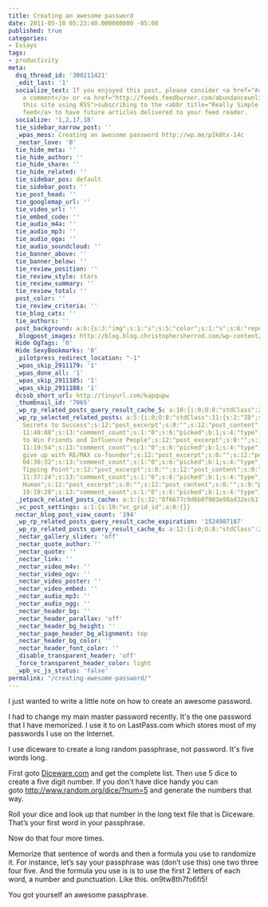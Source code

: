 ```yaml
---
title: Creating an awesome password
date: 2011-05-10 05:23:40.000000000 -05:00
published: true
categories:
- Essays
tags:
- productivity
meta:
  dsq_thread_id: '300211421'
  _edit_last: '1'
  socialize_text: If you enjoyed this post, please consider <a href="#comments">leaving
    a comment</a> or <a href="http://feeds.feedburner.com/abundanceunlimited" title="Syndicate
    this site using RSS">subscribing to the <abbr title="Really Simple Syndication">RSS</abbr>
    feed</a> to have future articles delivered to your feed reader.
  socialize: '1,2,17,18'
  tie_sidebar_narrow_post: ''
  _wpas_mess: Creating an awesome password http://wp.me/p1k8tx-14c
  _nectar_love: '0'
  tie_hide_meta: ''
  tie_hide_author: ''
  tie_hide_share: ''
  tie_hide_related: ''
  tie_sidebar_pos: default
  tie_sidebar_post: ''
  tie_post_head: ''
  tie_googlemap_url: ''
  tie_video_url: ''
  tie_embed_code: ''
  tie_audio_m4a: ''
  tie_audio_mp3: ''
  tie_audio_oga: ''
  tie_audio_soundcloud: ''
  tie_banner_above: ''
  tie_banner_below: ''
  tie_review_position: ''
  tie_review_style: stars
  tie_review_summary: ''
  tie_review_total: ''
  post_color: ''
  tie_review_criteria: ''
  tie_blog_cats: ''
  tie_authors: ''
  post_background: a:6:{s:3:"img";s:1:"s";s:5:"color";s:1:"s";s:6:"repeat";s:0:"";s:10:"attachment";s:0:"";s:3:"hor";s:0:"";s:3:"ver";s:0:"";}
  _blogpost_images: http://blog.blog.christophersherrod.com/wp-content/uploads/images/video1.jpg
  Hide OgTags: '0'
  Hide SexyBookmarks: '0'
  _pilotpress_redirect_location: "-1"
  _wpas_skip_2911179: '1'
  _wpas_done_all: '1'
  _wpas_skip_2911185: '1'
  _wpas_skip_2911188: '1'
  dcssb_short_url: http://tinyurl.com/kapqupw
  _thumbnail_id: '7065'
  _wp_rp_related_posts_query_result_cache_5: a:10:{i:0;O:8:"stdClass":2:{s:7:"post_id";s:2:"28";s:5:"score";s:17:"12.13018498670683";}i:1;O:8:"stdClass":2:{s:7:"post_id";s:4:"7173";s:5:"score";s:15:"7.7778426494662";}i:2;O:8:"stdClass":2:{s:7:"post_id";s:4:"6885";s:5:"score";s:15:"7.7778426494662";}i:3;O:8:"stdClass":2:{s:7:"post_id";s:4:"2283";s:5:"score";s:15:"7.7778426494662";}i:4;O:8:"stdClass":2:{s:7:"post_id";s:2:"20";s:5:"score";s:15:"7.7778426494662";}i:5;O:8:"stdClass":2:{s:7:"post_id";s:4:"6870";s:5:"score";s:17:"7.451386854473305";}i:6;O:8:"stdClass":2:{s:7:"post_id";s:2:"98";s:5:"score";s:16:"5.81618414349094";}i:7;O:8:"stdClass":2:{s:7:"post_id";s:2:"89";s:5:"score";s:16:"5.81618414349094";}i:8;O:8:"stdClass":2:{s:7:"post_id";s:3:"123";s:5:"score";s:17:"4.678798132233524";}i:9;O:8:"stdClass":2:{s:7:"post_id";s:2:"51";s:5:"score";s:17:"4.678798132233524";}}
  _wp_rp_selected_related_posts: a:5:{i:0;O:8:"stdClass":11:{s:2:"ID";s:5:"in_32";s:8:"post_url";s:58:"http://blog.christophersherrod.com/ten-secrets-to-success/";s:9:"thumbnail";s:88:"http://blog.christophersherrod.com/wp-content/plugins/related-posts/static/thumbs/13.jpg";s:10:"post_title";s:22:"Ten
    Secrets to Success";s:12:"post_excerpt";s:0:"";s:12:"post_content";s:0:"";s:9:"post_date";s:19:"2004-12-04
    11:40:08";s:13:"comment_count";s:1:"0";s:6:"picked";b:1;s:4:"type";s:14:"own_sourcefeed";s:3:"pos";i:0;}i:1;O:8:"stdClass":11:{s:2:"ID";s:5:"in_17";s:8:"post_url";s:75:"http://blog.christophersherrod.com/how-to-win-friends-and-influence-people/";s:9:"thumbnail";s:88:"http://blog.christophersherrod.com/wp-content/plugins/related-posts/static/thumbs/17.jpg";s:10:"post_title";s:39:"How
    to Win Friends and Influence People";s:12:"post_excerpt";s:0:"";s:12:"post_content";s:0:"";s:9:"post_date";s:19:"2005-11-03
    11:19:54";s:13:"comment_count";s:1:"0";s:6:"picked";b:1;s:4:"type";s:14:"own_sourcefeed";s:3:"pos";i:1;}i:2;O:8:"stdClass":11:{s:2:"ID";s:7:"in_6757";s:8:"post_url";s:51:"http://blog.christophersherrod.com/remax-cofounder/";s:9:"thumbnail";s:90:"http://blog.christophersherrod.com/wp-content/uploads/2013/06/IMG_0103-300x208-150x150.jpg";s:10:"post_title";s:36:"Never
    give up with RE/MAX co-founder";s:12:"post_excerpt";s:0:"";s:12:"post_content";s:0:"";s:9:"post_date";s:19:"2013-06-22
    04:30:32";s:13:"comment_count";s:1:"0";s:6:"picked";b:1;s:4:"type";s:14:"own_sourcefeed";s:3:"pos";i:2;}i:3;O:8:"stdClass":11:{s:2:"ID";s:5:"in_28";s:8:"post_url";s:53:"http://blog.christophersherrod.com/the-tipping-point/";s:9:"thumbnail";s:88:"http://blog.christophersherrod.com/wp-content/plugins/related-posts/static/thumbs/16.jpg";s:10:"post_title";s:17:"The
    Tipping Point";s:12:"post_excerpt";s:0:"";s:12:"post_content";s:0:"";s:9:"post_date";s:19:"2005-05-17
    11:37:24";s:13:"comment_count";s:1:"0";s:6:"picked";b:1;s:4:"type";s:14:"own_sourcefeed";s:3:"pos";i:3;}i:4;O:8:"stdClass":11:{s:2:"ID";s:7:"in_2283";s:8:"post_url";s:45:"http://blog.christophersherrod.com/get-human/";s:9:"thumbnail";s:88:"http://blog.christophersherrod.com/wp-content/plugins/related-posts/static/thumbs/20.jpg";s:10:"post_title";s:9:"Get
    Human";s:12:"post_excerpt";s:0:"";s:12:"post_content";s:0:"";s:9:"post_date";s:19:"2006-04-25
    19:19:28";s:13:"comment_count";s:1:"0";s:6:"picked";b:1;s:4:"type";s:14:"own_sourcefeed";s:3:"pos";i:4;}}
  _jetpack_related_posts_cache: a:1:{s:32:"8f6677c9d6b0f903e98ad32ec61f8deb";a:2:{s:7:"expires";i:1503201904;s:7:"payload";a:3:{i:0;a:1:{s:2:"id";i:683;}i:1;a:1:{s:2:"id";i:3233;}i:2;a:1:{s:2:"id";i:3232;}}}}
  _vc_post_settings: a:1:{s:10:"vc_grid_id";a:0:{}}
  nectar_blog_post_view_count: '194'
  _wp_rp_related_posts_query_result_cache_expiration: '1524987187'
  _wp_rp_related_posts_query_result_cache_6: a:12:{i:0;O:8:"stdClass":2:{s:7:"post_id";s:4:"2784";s:5:"score";s:18:"58.826323593589315";}i:1;O:8:"stdClass":2:{s:7:"post_id";s:4:"1436";s:5:"score";s:17:"29.38550894426399";}i:2;O:8:"stdClass":2:{s:7:"post_id";s:3:"683";s:5:"score";s:17:"21.50323390754759";}i:3;O:8:"stdClass":2:{s:7:"post_id";s:3:"741";s:5:"score";s:18:"18.377398113949173";}i:4;O:8:"stdClass":2:{s:7:"post_id";s:3:"836";s:5:"score";s:18:"16.740730911846832";}i:5;O:8:"stdClass":2:{s:7:"post_id";s:3:"674";s:5:"score";s:17:"15.23318730706893";}i:6;O:8:"stdClass":2:{s:7:"post_id";s:2:"28";s:5:"score";s:17:"15.23318730706893";}i:7;O:8:"stdClass":2:{s:7:"post_id";s:4:"4806";s:5:"score";s:18:"15.025877003179717";}i:8;O:8:"stdClass":2:{s:7:"post_id";s:4:"4935";s:5:"score";s:18:"14.405567146586007";}i:9;O:8:"stdClass":2:{s:7:"post_id";s:3:"295";s:5:"score";s:17:"14.29318004857746";}i:10;O:8:"stdClass":2:{s:7:"post_id";s:4:"3233";s:5:"score";s:18:"12.340733903029053";}i:11;O:8:"stdClass":2:{s:7:"post_id";s:4:"8206";s:5:"score";s:18:"11.319082655502658";}}
  _nectar_gallery_slider: 'off'
  _nectar_quote_author: ''
  _nectar_quote: ''
  _nectar_link: ''
  _nectar_video_m4v: ''
  _nectar_video_ogv: ''
  _nectar_video_poster: ''
  _nectar_video_embed: ''
  _nectar_audio_mp3: ''
  _nectar_audio_ogg: ''
  _nectar_header_bg: ''
  _nectar_header_parallax: 'off'
  _nectar_header_bg_height: ''
  _nectar_page_header_bg_alignment: top
  _nectar_header_bg_color: ''
  _nectar_header_font_color: ''
  _disable_transparent_header: 'off'
  _force_transparent_header_color: light
  _wpb_vc_js_status: 'false'
permalink: "/creating-awesome-password/"
---
```

<p>I just wanted to write a little note on how to create an awesome password.</p>
<p>I had to change my main master password recently. It's the one password that I have memorized. I use it to on LastPass.com which stores most of my passwords I use on the Internet.</p>
<p>I use diceware to create a long random passphrase, not password. It's five words long.</p>
<p>First goto <a href="http://Diceware.com" rel="nofollow">Diceware.com</a> and get the complete list. Then use 5 dice to create a five digit number. If you don't have dice handy you can goto <a href="http://www.random.org/dice/?num=5" rel="nofollow">http://www.random.org/dice/?num=5</a> and generate the numbers that way.</p>
<p id="1837" class="graf--p">Roll your dice and look up that number in the long text file that is Diceware. That’s your first word in your passphrase.</p>
<p id="cc52" class="graf--p is-withNotes">Now do that four more times.</p>
<p>Memorize that sentence of words and then a formula you use to randomize it. For instance, let’s say your passphrase was (don’t use this) one two three four five. And the formula you use is is to use the first 2 letters of each word, a number and punctuation. Like this. on9tw8th7fo6fi5!</p>
<p>You got yourself an awesome passphrase.</p>
